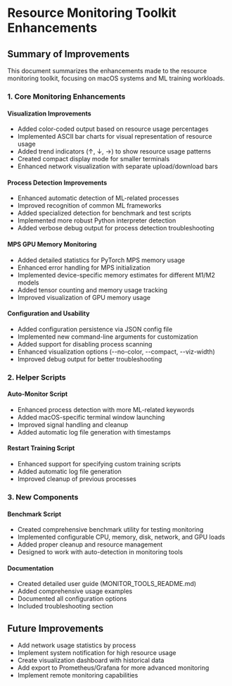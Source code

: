 # Resource Monitoring Toolkit Enhancements

## Summary of Improvements

This document summarizes the enhancements made to the resource monitoring toolkit, focusing on macOS systems and ML training workloads.

### 1. Core Monitoring Enhancements

#### Visualization Improvements
- Added color-coded output based on resource usage percentages
- Implemented ASCII bar charts for visual representation of resource usage
- Added trend indicators (↑, ↓, →) to show resource usage patterns
- Created compact display mode for smaller terminals
- Enhanced network visualization with separate upload/download bars

#### Process Detection Improvements
- Enhanced automatic detection of ML-related processes
- Improved recognition of common ML frameworks
- Added specialized detection for benchmark and test scripts
- Implemented more robust Python interpreter detection
- Added verbose debug output for process detection troubleshooting

#### MPS GPU Memory Monitoring
- Added detailed statistics for PyTorch MPS memory usage
- Enhanced error handling for MPS initialization
- Implemented device-specific memory estimates for different M1/M2 models
- Added tensor counting and memory usage tracking
- Improved visualization of GPU memory usage

#### Configuration and Usability
- Added configuration persistence via JSON config file
- Implemented new command-line arguments for customization
- Added support for disabling process scanning
- Enhanced visualization options (--no-color, --compact, --viz-width)
- Improved debug output for better troubleshooting

### 2. Helper Scripts

#### Auto-Monitor Script
- Enhanced process detection with more ML-related keywords
- Added macOS-specific terminal window launching
- Improved signal handling and cleanup
- Added automatic log file generation with timestamps

#### Restart Training Script
- Enhanced support for specifying custom training scripts
- Added automatic log file generation
- Improved cleanup of previous processes

### 3. New Components

#### Benchmark Script
- Created comprehensive benchmark utility for testing monitoring
- Implemented configurable CPU, memory, disk, network, and GPU loads
- Added proper cleanup and resource management
- Designed to work with auto-detection in monitoring tools

#### Documentation
- Created detailed user guide (MONITOR_TOOLS_README.md)
- Added comprehensive usage examples
- Documented all configuration options
- Included troubleshooting section

## Future Improvements

- Add network usage statistics by process
- Implement system notification for high resource usage
- Create visualization dashboard with historical data
- Add export to Prometheus/Grafana for more advanced monitoring
- Implement remote monitoring capabilities
